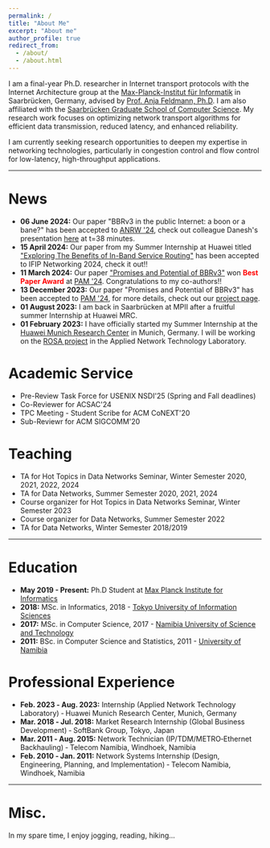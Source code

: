 ```yaml
---
permalink: /
title: "About Me"
excerpt: "About me"
author_profile: true
redirect_from: 
  - /about/
  - /about.html
---
```

I am a final-year Ph.D. researcher in Internet transport protocols with the Internet Architecture group at the [Max-Planck-Institut für Informatik](https://www.mpi-inf.mpg.de/home) in Saarbrücken, Germany, advised by [Prof. Anja Feldmann, Ph.D](https://www.mpi-inf.mpg.de/departments/inet/people/anja-feldmann/). I am also affiliated with the [Saarbrücken Graduate School of Computer Science](https://www.graduateschool-computerscience.de/). My research work focuses on optimizing network transport algorithms for efficient data transmission, reduced latency, and enhanced reliability.

I am currently seeking research opportunities to deepen my expertise in networking technologies, particularly in congestion control and flow control for low-latency, high-throughput applications.

---

News
======
* **06 June 2024:** Our paper "BBRv3 in the public Internet: a boon or a bane?" has been accepted to [ANRW '24](https://www.irtf.org/anrw/2024/), check out colleague Danesh's presentation [here](https://www.youtube.com/watch?v=uKxLSAMey7I&ab_channel=IETF-InternetEngineeringTaskForce) at t=38 minutes.
* **15 April 2024:** Our paper from my Summer Internship at Huawei titled ["Exploring The Benefits of In-Band Service Routing"](https://eweyulu.github.io/files/weyulu-ifip-2024) has been accepted to IFIP Networking 2024, check it out!!
* **11 March 2024:** Our paper ["Promises and Potential of BBRv3"](https://eweyulu.github.io/files/zeynali-pam2024) won <span style="color:red">**Best Paper Award**</span> at [PAM '24](https://pam2024.cs.northwestern.edu/program/). Congratulations to my co-authors!!
* **13 December 2023:** Our paper "Promises and Potential of BBRv3" has been accepted to [PAM '24](https://pam2024.cs.northwestern.edu/program/), for more details, check out our [project page](https://inet-bbrv3eval.mpi-inf.mpg.de/). 
* **01 August 2023:** I am back in Saarbrücken at MPII after a fruitful summer Internship at Huawei MRC. 
* **01 February 2023:** I have officially started my Summer Internship at the [Huawei Munich Research Center](https://huaweiresearchcentergermanyaustria.teamtailor.com/) in Munich, Germany. I will be working on the [ROSA project](https://www.ietf.org/archive/id/draft-trossen-rtgwg-rosa-02.html) in the Applied Network Technology Laboratory.

Academic Service
======
* Pre-Review Task Force for USENIX NSDI'25 (Spring and Fall deadlines)
* Co-Reviewer for ACSAC'24
* TPC Meeting - Student Scribe for ACM CoNEXT'20
* Sub-Reviewr for ACM SIGCOMM'20

Teaching
======
* TA for Hot Topics in Data Networks Seminar, Winter Semester 2020, 2021, 2022, 2024
* TA for Data Networks, Summer Semester 2020, 2021, 2024
* Course organizer for Hot Topics in Data Networks Seminar, Winter Semester 2023
* Course organizer for Data Networks, Summer Semester 2022
* TA for Data Networks, Winter Semester 2018/2019
---

Education
=========
* **May 2019 - Present:** Ph.D Student at [Max Planck Institute for Informatics](https://www.mpi-inf.mpg.de/home)
* **2018:** MSc. in Informatics, 2018 - [Tokyo University of Information Sciences](https://www.tuis.ac.jp/english/)
* **2017:** MSc. in Computer Science, 2017 - [Namibia University of Science and Technology](https://www.nust.na/)
* **2011:** BSc. in Computer Science and Statistics, 2011 - [University of Namibia](https://www.unam.edu.na/)

Professional Experience
======
* **Feb. 2023 ‐ Aug. 2023:** Internship (Applied Network Technology Laboratory) ‐ Huawei Munich Research Center,  Munich, Germany
* **Mar. 2018 ‐ Jul. 2018:** Market Research Internship (Global Business Development) ‐ SoftBank Group, Tokyo, Japan
* **Mar. 2011 ‐ Aug. 2015:** Network Technician (IP/TDM/METRO‐Ethernet Backhauling) ‐ Telecom Namibia, Windhoek, Namibia
* **Feb. 2010 ‐ Jan. 2011:** Network Systems Internship (Design, Engineering, Planning, and Implementation) ‐ Telecom Namibia, Windhoek, Namibia
---

Misc.
======
 In my spare time, I enjoy jogging, reading, hiking...<br>
<br><br>
<div>
<script type="text/javascript" id="clustrmaps" src="//clustrmaps.com/map_v2.js?d=m4kwHMAFQqyxNRUgJsn_TRZzdXUUpUlk-kiSY_5rhJ4&cl=ffffff&w=a"></script>
</div>
